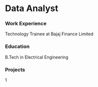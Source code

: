 # Data Analyst

### Work Experience
Technology Trainee at Bajaj Finance Limited

### Education
B.Tech in Electrical Engineering

### Projects
1
